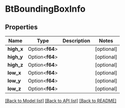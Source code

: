 # BtBoundingBoxInfo

## Properties

Name | Type | Description | Notes
------------ | ------------- | ------------- | -------------
**high_x** | Option<**f64**> |  | [optional]
**high_y** | Option<**f64**> |  | [optional]
**high_z** | Option<**f64**> |  | [optional]
**low_x** | Option<**f64**> |  | [optional]
**low_y** | Option<**f64**> |  | [optional]
**low_z** | Option<**f64**> |  | [optional]

[[Back to Model list]](../README.md#documentation-for-models) [[Back to API list]](../README.md#documentation-for-api-endpoints) [[Back to README]](../README.md)


